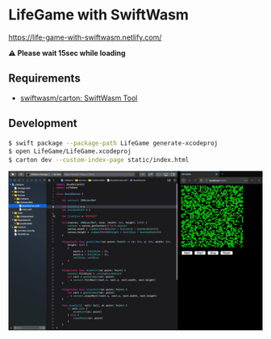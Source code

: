 # LifeGame with SwiftWasm

https://life-game-with-swiftwasm.netlify.com/

**:warning: Please wait 15sec while loading**

## Requirements

- [swiftwasm/carton: SwiftWasm Tool](https://github.com/swiftwasm/carton)

## Development

```sh
$ swift package --package-path LifeGame generate-xcodeproj
$ open LifeGame/LifeGame.xcodeproj
$ carton dev --custom-index-page static/index.html
```

![](./assets/life-game-dev.gif)
